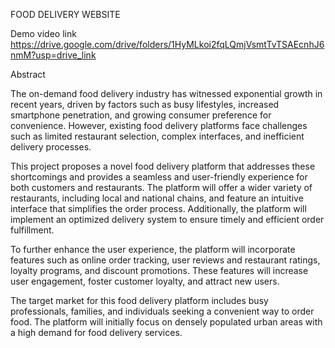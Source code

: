 FOOD DELIVERY WEBSITE

Demo video link
https://drive.google.com/drive/folders/1HyMLkoi2fqLQmjVsmtTvTSAEcnhJ6nmM?usp=drive_link


Abstract

The on-demand food delivery industry has witnessed exponential growth in recent years, driven by factors such as busy lifestyles, increased smartphone penetration, and growing consumer preference for convenience. However, existing food delivery platforms face challenges such as limited restaurant selection, complex interfaces, and inefficient delivery processes.

This project proposes a novel food delivery platform that addresses these shortcomings and provides a seamless and user-friendly experience for both customers and restaurants. The platform will offer a wider variety of restaurants, including local and national chains, and feature an intuitive interface that simplifies the order process. Additionally, the platform will implement an optimized delivery system to ensure timely and efficient order fulfillment.

To further enhance the user experience, the platform will incorporate features such as online order tracking, user reviews and restaurant ratings, loyalty programs, and discount promotions. These features will increase user engagement, foster customer loyalty, and attract new users.

The target market for this food delivery platform includes busy professionals, families, and individuals seeking a convenient way to order food. The platform will initially focus on densely populated urban areas with a high demand for food delivery services.
